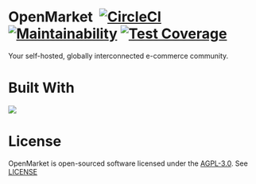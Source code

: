 # OpenMarket&nbsp;&nbsp;[![CircleCI](https://circleci.com/gh/evan-duncan/open-market.svg?style=svg)](https://circleci.com/gh/evan-duncan/open-market) [![Maintainability](https://api.codeclimate.com/v1/badges/5664e2675cf565ca828b/maintainability)](https://codeclimate.com/github/evan-duncan/open-market/maintainability) [![Test Coverage](https://api.codeclimate.com/v1/badges/5664e2675cf565ca828b/test_coverage)](https://codeclimate.com/github/evan-duncan/open-market/test_coverage)
Your self-hosted, globally interconnected e-commerce community.

# Built With
<p><img src="https://laravel.com/assets/img/components/logo-laravel.svg"></p>

# License
OpenMarket is open-sourced software licensed under the [AGPL-3.0](https://opensource.org/licenses/AGPL-3.0).
See [LICENSE](LICENSE)
